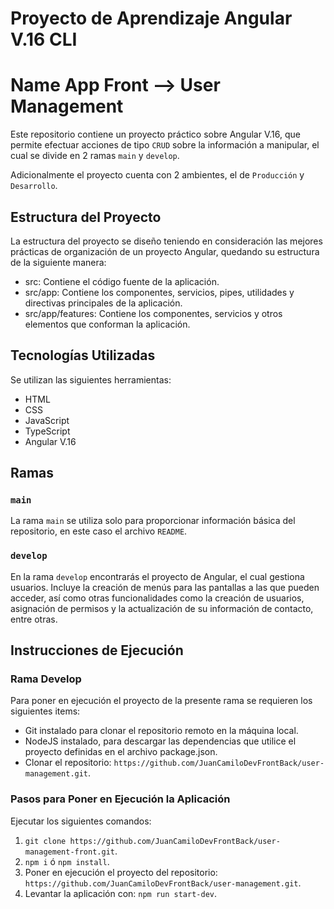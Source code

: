 # Proyecto de Aprendizaje Angular V.16 CLI
# Name App Front --> User Management

Este repositorio contiene un proyecto práctico sobre Angular V.16, que permite efectuar acciones de tipo `CRUD`
sobre la información a manipular, el cual se divide en 2 ramas `main` y `develop`.

Adicionalmente el proyecto cuenta con 2 ambientes, el de `Producción` y `Desarrollo`.

## Estructura del Proyecto

La estructura del proyecto se diseño teniendo en consideración las mejores prácticas de organización de un proyecto Angular, quedando su estructura de la siguiente manera:
* src: Contiene el código fuente de la aplicación.
* src/app: Contiene los componentes, servicios, pipes, utilidades y directivas principales de la aplicación.
* src/app/features: Contiene los componentes, servicios y otros elementos que conforman la aplicación.

## Tecnologías Utilizadas

Se utilizan las siguientes herramientas:
* HTML
* CSS
* JavaScript
* TypeScript
* Angular V.16

## Ramas

### `main`

La rama `main` se utiliza solo para proporcionar información básica del repositorio,
en este caso el archivo `README`.

### `develop`

En la rama `develop` encontrarás el proyecto de Angular, el cual gestiona usuarios. Incluye la creación de menús para las pantallas a las que pueden acceder, así como otras funcionalidades como la creación de usuarios, asignación de permisos y la actualización de su información de contacto, entre otras.

## Instrucciones de Ejecución

### Rama Develop

Para poner en ejecución el proyecto de la presente rama se requieren los siguientes items:
* Git instalado para clonar el repositorio remoto en la máquina local.
* NodeJS instalado, para descargar las dependencias que utilice el proyecto definidas en el archivo package.json.
* Clonar el repositorio: `https://github.com/JuanCamiloDevFrontBack/user-management.git`.

### Pasos para Poner en Ejecución la Aplicación

Ejecutar los siguientes comandos:
1. `git clone https://github.com/JuanCamiloDevFrontBack/user-management-front.git`.
2. `npm i` ó `npm install`.
3. Poner en ejecución el proyecto del repositorio: `https://github.com/JuanCamiloDevFrontBack/user-management.git`.
4. Levantar la aplicación con: `npm run start-dev`.